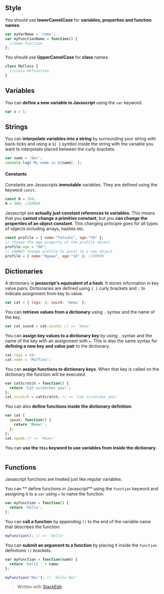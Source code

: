## Style

You should use **lowerCamelCase** for **variables, properties and function names**.
```js
var myVarName = 'name';
var myFunctionName = function() {
  //some function
};
```

You should use **UpperCamelCase** for **class** names.
```js
class MyClass {
  //class definition
}
```

## Variables
You can **define a new variable in Javascript** using the `var` keyword.
```js
var x = 5;
```

## Strings

You can **interpolate variables into a string** by surrounding your string with back-ticks and using a `${ }` symbol inside the string with the variable you want to interpolate placed between the curly brackets.
```js
var name = 'Dec';
console.log(`My name is ${name}.`);
```

#### Constants
Constants are Javascripts **immutable** variables. They are defined using the keyword `const`.  
```javascript
const N = 204;
N = 300; //ERROR
```
Javascript are **actually just constant references to variables**. This means that you **cannot change a primitive constant**, but you **can change the properties of an object constant**. This changing principle goes for all types of objects including arrays, hashes etc.
```javascript
const profile = { name:"Tatsuki", age:"59" };
// change the age property of the profile object
profile.age = "60";
// CANNOT change profile to point to a new object
profile = { name:"Ogawa", age:"18" }; //ERROR
```

## Dictionaries

A dictionary is **javascript's equivalent of a hash**. It stores information in key value pairs. Dictionaries are defined using `{ }` curly brackets and `:` to indicate assignment from key to value. 
```js
var cat = { legs: 4, sound: 'meow' };
```

You can **retrieve values from a dictionary** using `.` syntax and the name of the key.
```js
var cat_sound = cat.sound; // => 'meow'
```
You can **assign key values to a dictionary key** by using `.` syntax and the name of the key with an assignment with `=`. This is also the same syntax for **defining a new key and value pair** to the dictionary.
```js
cat.legs = 10;
cat.name = 'Muffins';
```

You can **assign functions to dictionary keys**. When that key is called on the dictionary the function will be executed.
```js
var catScratch = function() {
  return 'Cat scratches you!';
};
cat.scratch = catScratch; // => 'Cat scratches you!'
```

You can also **define functions inside the dictionary definition**.
```js
var cat {
  speak: function() {
    return 'Meow!';
  };
};
cat.speak // => 'Meow!'
```

You can **use the `this` keyword to use variables from inside the dictionary**.
```js

```

## Functions

Javascript functions are treated just like regular variables.

You can ** define functions in Javascript** using the `function` keyword and assigning it to a `var` using `=` to name the function.
```js
var myFunction = function() {
  return 'hello';
};
```

You can **call a function** by appending `()` to the end of the variable name that describes the function.
```js
myFunction(); // => 'hello'
```

You can **submit an argument to a function** by placing it inside the `function` definitions `()` brackets.
```js
var myFunction = function(name) {
  return 'hello ' + name;
};

myFunction('Dec'); // 'hello Dec'
```
> Written with [StackEdit](https://stackedit.io/).
<!--stackedit_data:
eyJoaXN0b3J5IjpbLTgzMDY3MjY3NSw5MzE5NDM2ODYsMTE3Mj
QwNTQzNCwxNjY3Njk5NjA3LC03MDMzMDcxNjYsMTgwNzY0NjMw
NiwtNTQyODEzODIxLC0xOTI3MjcxOTEyLC03OTM3Nzk4MDMsMT
EyNjAzNTM3NCwxNTEwMjE1Mjk2LC0xMTU5MjU3NDI1XX0=
-->